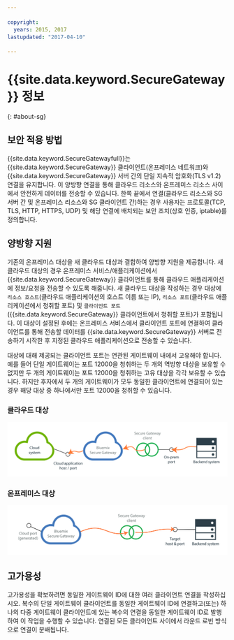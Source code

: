 ```yaml
---

copyright:
  years: 2015, 2017
lastupdated: "2017-04-10"

---
```


# {{site.data.keyword.SecureGateway}} 정보
{: #about-sg}

## 보안 적용 방법
{{site.data.keyword.SecureGatewayfull}}는 {{site.data.keyword.SecureGateway}} 클라이언트(온프레미스 네트워크)와 {{site.data.keyword.SecureGateway}} 서버 간의 단일 지속적 암호화(TLS v1.2) 연결을 유지합니다. 이 양방향 연결을 통해 클라우드 리소스와 온프레미스 리소스 사이에서 안전하게 데이터를 전송할 수 있습니다. 한쪽 끝에서 연결(클라우드 리소스와 SG 서버 간 및 온프레미스 리소스와 SG 클라이언트 간)하는 경우 사용자는 프로토콜(TCP, TLS, HTTP, HTTPS, UDP) 및 해당 연결에 배치되는 보안 조치(상호 인증, iptable)를 정의합니다.  

## 양방향 지원
기존의 온프레미스 대상을 새 클라우드 대상과 결합하여 양방향 지원을 제공합니다. 새 클라우드 대상의 경우 온프레미스 서비스/애플리케이션에서 {{site.data.keyword.SecureGateway}} 클라이언트를 통해 클라우드 애플리케이션에 정보/요청을 전송할 수 있도록 해줍니다. 새 클라우드 대상을 작성하는 경우 대상에 `리소스 호스트`(클라우드 애플리케이션의 호스트 이름 또는 IP), `리소스 포트`(클라우드 애플리케이션에서 청취할 포트) 및 `클라이언트 포트`({{site.data.keyword.SecureGateway}} 클라이언트에서 청취할 포트)가 포함됩니다. 이 대상이 설정된 후에는 온프레미스 서비스에서 클라이언트 포트에 연결하여 클라이언트를 통해 전송할 데이터를 {{site.data.keyword.SecureGateway}} 서버로 전송하기 시작한 후 지정된 클라우드 애플리케이션으로 전송할 수 있습니다.

대상에 대해 제공되는 클라이언트 포트는 연관된 게이트웨이 내에서 고유해야 합니다.  예를 들어 단일 게이트웨이는 포트 12000을 청취하는 두 개의 역방향 대상을 보유할 수 없지만 두 개의 게이트웨이는 포트 12000을 청취하는 고유 대상을 각각 보유할 수 있습니다. 하지만 후자에서 두 개의 게이트웨이가 모두 동일한 클라이언트에 연결되어 있는 경우 해당 대상 중 하나에서만 포트 12000을 청취할 수 있습니다.

### 클라우드 대상
![클라우드 대상](./images/reverseDestination.png?raw=true "클라우드 대상")

### 온프레미스 대상
![온프레미스 대상](./images/onPremDestination.png?raw=true "온프레미스 대상")

## 고가용성
고가용성을 확보하려면 동일한 게이트웨이 ID에 대한 여러 클라이언트 연결을 작성하십시오.  복수의 단일 게이트웨이 클라이언트를 동일한 게이트웨이 ID에 연결하고(또는) 하나의 다중 게이트웨이 클라이언트에 있는 복수의 연결을 동일한 게이트웨이 ID로 발행하여 이 작업을 수행할 수 있습니다. 연결된 모든 클라이언트 사이에서 라운드 로빈 방식으로 연결이 분배됩니다.
